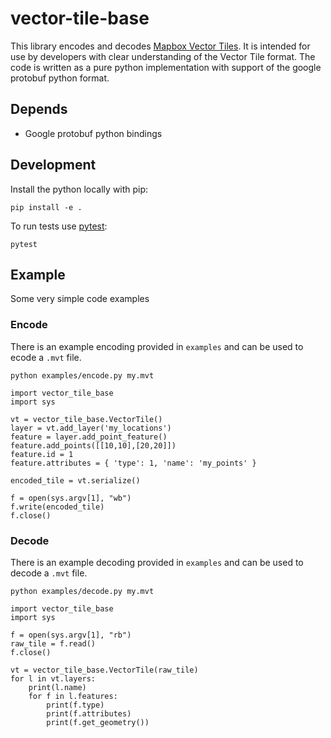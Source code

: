 vector-tile-base
================

This library encodes and decodes [Mapbox Vector Tiles](https://github.com/mapbox/vector-tile-spec). It is intended for use by developers with clear understanding of the Vector Tile format. The code is written as a pure python implementation with support of the google protobuf python format. 

## Depends

 - Google protobuf python bindings

## Development

Install the python locally with pip:

```
pip install -e .
```

To run tests use [pytest](https://docs.pytest.org/en/latest/):

```
pytest
```

## Example

Some very simple code examples

### Encode

There is an example encoding provided in `examples` and can be used to ecode a `.mvt` file.

```
python examples/encode.py my.mvt
```

```
import vector_tile_base
import sys

vt = vector_tile_base.VectorTile()
layer = vt.add_layer('my_locations')
feature = layer.add_point_feature()
feature.add_points([[10,10],[20,20]])
feature.id = 1
feature.attributes = { 'type': 1, 'name': 'my_points' }

encoded_tile = vt.serialize()

f = open(sys.argv[1], "wb")
f.write(encoded_tile)
f.close()
```

### Decode

There is an example decoding provided in `examples` and can be used to decode a `.mvt` file.

```
python examples/decode.py my.mvt
```

```
import vector_tile_base
import sys

f = open(sys.argv[1], "rb")
raw_tile = f.read()
f.close()

vt = vector_tile_base.VectorTile(raw_tile)
for l in vt.layers:
    print(l.name)
    for f in l.features:
        print(f.type)
        print(f.attributes)
        print(f.get_geometry())
```

